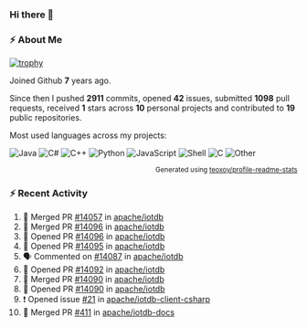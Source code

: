 ### Hi there 👋

### :zap: About Me

[![trophy](https://github-profile-trophy.vercel.app/?username=HTHou&theme=onedark)](https://github.com/ryo-ma/github-profile-trophy)
   
Joined Github **7** years ago.

Since then I pushed **2911** commits, opened **42** issues, submitted **1098** pull requests, received **1** stars across **10** personal projects and contributed to **19** public repositories.

Most used languages across my projects:

![Java](https://img.shields.io/static/v1?style=flat-square&label=%E2%A0%80&color=555&labelColor=%23b07219&message=Java%EF%B8%B189.6%25)
![C#](https://img.shields.io/static/v1?style=flat-square&label=%E2%A0%80&color=555&labelColor=%23178600&message=C%23%EF%B8%B13.9%25)
![C++](https://img.shields.io/static/v1?style=flat-square&label=%E2%A0%80&color=555&labelColor=%23f34b7d&message=C%2B%2B%EF%B8%B12.7%25)
![Python](https://img.shields.io/static/v1?style=flat-square&label=%E2%A0%80&color=555&labelColor=%233572A5&message=Python%EF%B8%B10.7%25)
![JavaScript](https://img.shields.io/static/v1?style=flat-square&label=%E2%A0%80&color=555&labelColor=%23f1e05a&message=JavaScript%EF%B8%B10.5%25)
![Shell](https://img.shields.io/static/v1?style=flat-square&label=%E2%A0%80&color=555&labelColor=%2389e051&message=Shell%EF%B8%B10.4%25)
![C](https://img.shields.io/static/v1?style=flat-square&label=%E2%A0%80&color=555&labelColor=%23555555&message=C%EF%B8%B10.4%25)
![Other](https://img.shields.io/static/v1?style=flat-square&label=%E2%A0%80&color=555&labelColor=%23ededed&message=Other%EF%B8%B11.4%25)

<p align="right"><sub>Generated using <a href="https://github.com/marketplace/actions/profile-readme-stats">teoxoy/profile-readme-stats</a></sub></p>


<!--![](https://github.com/HTHou/HTHou/blob/output/github-contribution-grid-snake.svg)-->

<!--![Haonan Hou's github stats](https://github-readme-stats.vercel.app/api?username=HTHou&count_private=true&show_icons=true&theme=onedark)-->

<!--![Haonan Hou's wakatime stats](https://github-readme-stats.vercel.app/api/wakatime?username=HTHou&layout=compact&theme=onedark)-->

<!--![Top Langs](https://github-readme-stats.vercel.app/api/top-langs/?username=HTHou&theme=onedark&layout=compact)-->

### :zap: Recent Activity
<!--START_SECTION:activity-->
1. 🎉 Merged PR [#14057](https://github.com/apache/iotdb/pull/14057) in [apache/iotdb](https://github.com/apache/iotdb)
2. 🎉 Merged PR [#14096](https://github.com/apache/iotdb/pull/14096) in [apache/iotdb](https://github.com/apache/iotdb)
3. 💪 Opened PR [#14096](https://github.com/apache/iotdb/pull/14096) in [apache/iotdb](https://github.com/apache/iotdb)
4. 💪 Opened PR [#14095](https://github.com/apache/iotdb/pull/14095) in [apache/iotdb](https://github.com/apache/iotdb)
5. 🗣 Commented on [#14087](https://github.com/apache/iotdb/issues/14087#issuecomment-2475556337) in [apache/iotdb](https://github.com/apache/iotdb)
6. 💪 Opened PR [#14092](https://github.com/apache/iotdb/pull/14092) in [apache/iotdb](https://github.com/apache/iotdb)
7. 🎉 Merged PR [#14090](https://github.com/apache/iotdb/pull/14090) in [apache/iotdb](https://github.com/apache/iotdb)
8. 💪 Opened PR [#14090](https://github.com/apache/iotdb/pull/14090) in [apache/iotdb](https://github.com/apache/iotdb)
9. ❗ Opened issue [#21](https://github.com/apache/iotdb-client-csharp/issues/21) in [apache/iotdb-client-csharp](https://github.com/apache/iotdb-client-csharp)
10. 🎉 Merged PR [#411](https://github.com/apache/iotdb-docs/pull/411) in [apache/iotdb-docs](https://github.com/apache/iotdb-docs)
<!--END_SECTION:activity-->

<!--
**HTHou/HTHou** is a ✨ _special_ ✨ repository because its `README.md` (this file) appears on your GitHub profile.

Here are some ideas to get you started:

- 🔭 I’m currently working on ...
- 🌱 I’m currently learning ...
- 👯 I’m looking to collaborate on ...
- 🤔 I’m looking for help with ...
- 💬 Ask me about ...
- 📫 How to reach me: ...
- 😄 Pronouns: ...
- ⚡ Fun fact: ...
-->
